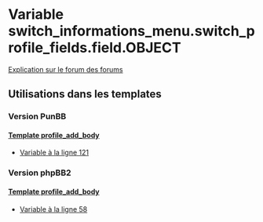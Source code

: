 # Variable switch_informations_menu.switch_profile_fields.field.OBJECT
[Explication sur le forum des forums](http://forum.forumactif.com/t294113-listing-des-variables#switch_informations_menu.switch_profile_fields.field.OBJECT)
## Utilisations dans les templates
### Version PunBB
#### [Template profile_add_body](punbb/profile_add_body.md)
* [Variable à la ligne 121](../punbb/profile_add_body.tpl#L121)
### Version phpBB2
#### [Template profile_add_body](subsilver/profile_add_body.md)
* [Variable à la ligne 58](../subsilver/profile_add_body.tpl#L58)